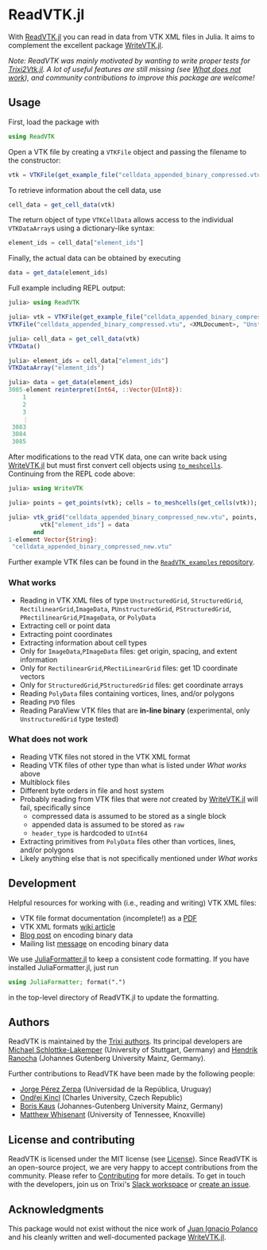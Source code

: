 # ReadVTK.jl

With [ReadVTK.jl](https://github.com/JuliaVTK/ReadVTK.jl) you can
read in data from VTK XML files in Julia. It aims to complement
the excellent package [WriteVTK.jl](https://github.com/JuliaVTK/WriteVTK.jl).

*Note: ReadVTK was mainly motivated by wanting to write proper tests for
[Trixi2Vtk.jl](https://github.com/trixi-framework/Trixi2Vtk.jl).
A lot of useful features are still missing (see [What does not work](@ref)),
and community contributions to improve this package are welcome!*

## Usage

First, load the package with
```julia
using ReadVTK
```
Open a VTK file by creating a `VTKFile` object and passing the filename to the
constructor:
```julia
vtk = VTKFile(get_example_file("celldata_appended_binary_compressed.vtu"))
```
To retrieve information about the cell data, use
```julia
cell_data = get_cell_data(vtk)
```
The return object of type `VTKCellData` allows access to the individual
`VTKDataArray`s using a dictionary-like syntax:
```julia
element_ids = cell_data["element_ids"]
```
Finally, the actual data can be obtained by executing
```julia
data = get_data(element_ids)
```

Full example including REPL output:
```julia
julia> using ReadVTK

julia> vtk = VTKFile(get_example_file("celldata_appended_binary_compressed.vtu"))
VTKFile("celldata_appended_binary_compressed.vtu", <XMLDocument>, "UnstructuredGrid", "1.0.0", "LittleEndian", "vtkZLibDataCompressor", <appended_data>, 4434, 3085)

julia> cell_data = get_cell_data(vtk)
VTKData()

julia> element_ids = cell_data["element_ids"]
VTKDataArray("element_ids")

julia> data = get_data(element_ids)
3085-element reinterpret(Int64, ::Vector{UInt8}):
    1
    2
    3
    ⋮
 3083
 3084
 3085
```

After modifications to the read VTK data, one can write back using
[WriteVTK.jl](https://github.com/JuliaVTK/WriteVTK.jl) but must first
convert cell objects using [`to_meshcells`](@ref). 
Continuing from the REPL code above:
```julia
julia> using WriteVTK

julia> points = get_points(vtk); cells = to_meshcells(get_cells(vtk));

julia> vtk_grid("celldata_appended_binary_compressed_new.vtu", points, cells) do vtk
         vtk["element_ids"] = data
       end
1-element Vector{String}:
 "celldata_appended_binary_compressed_new.vtu"
```

Further example VTK files can be found in the
[`ReadVTK_examples` repository](https://github.com/JuliaVTK/ReadVTK_examples).

### What works
* Reading in VTK XML files of type `UnstructuredGrid`, `StructuredGrid`, `RectilinearGrid`,`ImageData`, `PUnstructuredGrid`, `PStructuredGrid`, `PRectilinearGrid`,`PImageData`, or `PolyData`
* Extracting cell or point data
* Extracting point coordinates
* Extracting information about cell types
* Only for `ImageData`,`PImageData` files: get origin, spacing, and extent information
* Only for `RectilinearGrid`,`PRectiLinearGrid` files: get 1D coordinate vectors
* Only for `StructuredGrid`,`PStructuredGrid` files: get coordinate arrays
* Reading `PolyData` files containing vortices, lines, and/or polygons
* Reading `PVD` files
* Reading ParaView VTK files that are **in-line binary** (experimental, only `UnstructuredGrid` type tested)

### What does not work
* Reading VTK files not stored in the VTK XML format
* Reading VTK files of other type than what is listed under *What works* above
* Multiblock files
* Different byte orders in file and host system
* Probably reading from VTK files that were *not* created by [WriteVTK.jl](https://github.com/JuliaVTK/WriteVTK.jl) will fail, specifically since
  * compressed data is assumed to be stored as a single block
  * appended data is assumed to be stored as `raw`
  * `header_type` is hardcoded to `UInt64`
* Extracting primitives from `PolyData` files other than vortices, lines, and/or polygons
* Likely anything else that is not specifically mentioned under *What works*
## Development
Helpful resources for working with (i.e., reading and writing) VTK XML files:
* VTK file format documentation (incomplete!) as a [PDF](http://vtk.org/VTK/img/file-formats.pdf)
* VTK XML formats [wiki article](https://vtk.org/Wiki/VTK_XML_Formats)
* [Blog post](https://mathema.tician.de/what-they-dont-tell-you-about-vtk-xml-binary-formats/)
  on encoding binary data
* Mailing list [message](https://public.kitware.com/pipermail/paraview/2005-April/001391.html)
  on encoding binary data

We use [JuliaFormatter.jl](https://github.com/domluna/JuliaFormatter.jl) to keep
a consistent code formatting. If you have installed JuliaFormatter.jl, just run
```julia
using JuliaFormatter; format(".")
```
in the top-level directory of ReadVTK.jl to update the formatting.

## Authors
ReadVTK is maintained by the
[Trixi authors](https://github.com/trixi-framework/Trixi.jl/blob/main/AUTHORS.md).
Its principal developers are
[Michael Schlottke-Lakemper](https://www.hlrs.de/people/michael-schlottke-lakemper)
(University of Stuttgart, Germany) and [Hendrik Ranocha](https://ranocha.de)
(Johannes Gutenberg University Mainz, Germany).

Further contributions to ReadVTK have been made by the following people:
* [Jorge Pérez Zerpa](https://www.fing.edu.uy/~jorgepz/)
  (Universidad de la República, Uruguay)
* [Ondřej Kincl](https://www2.karlin.mff.cuni.cz/~kincl/)
  (Charles University, Czech Republic)
* [Boris Kaus](https://www.geosciences.uni-mainz.de/geophysics-and-geodynamics/team/univ-prof-dr-boris-kaus/)
  (Johannes-Gutenberg University Mainz, Germany)
* [Matthew Whisenant](https://volweb2.utk.edu/~mwhisena/)
  (University of Tennessee, Knoxville)

## License and contributing
ReadVTK is licensed under the MIT license (see [License](@ref)).
Since ReadVTK is an open-source project, we are very happy to accept contributions
from the community. Please refer to [Contributing](@ref) for more details. To get in
touch with the developers, join us on Trixi's
[Slack workspace](https://join.slack.com/t/trixi-framework/shared_invite/zt-sgkc6ppw-6OXJqZAD5SPjBYqLd8MU~g)
or
[create an issue](https://github.com/JuliaVTK/ReadVTK.jl/issues/new).

## Acknowledgments
This package would not exist without the nice work of
[Juan Ignacio Polanco](https://github.com/jipolanco) and his cleanly written and well-documented package
[WriteVTK.jl](https://github.com/JuliaVTK/WriteVTK.jl).
